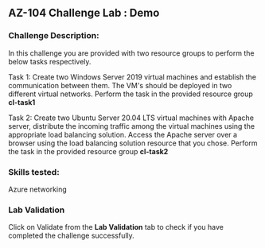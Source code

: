 ## AZ-104 Challenge Lab : Demo

### Challenge Description:

In this challenge you are provided with two resource groups to perform the below tasks respectively.

Task 1: Create two Windows Server 2019 virtual machines and establish the communication between them. The VM's should be deployed in two different virtual networks.
Perform the task in the provided resource group **cl-task1<inject key="DeploymentID"></inject>**

Task 2: Create two Ubuntu Server 20.04 LTS virtual machines with Apache server, distribute the incoming traffic among the virtual machines using the appropriate load balancing solution. Access the Apache server over a browser using the load balancing solution resource that you chose.
Perform the task in the provided resource group **cl-task2<inject key="DeploymentID"></inject>**

### Skills tested:
Azure networking

### Lab Validation

Click on Validate from the **Lab Validation** tab to check if you have completed the challenge successfully.
